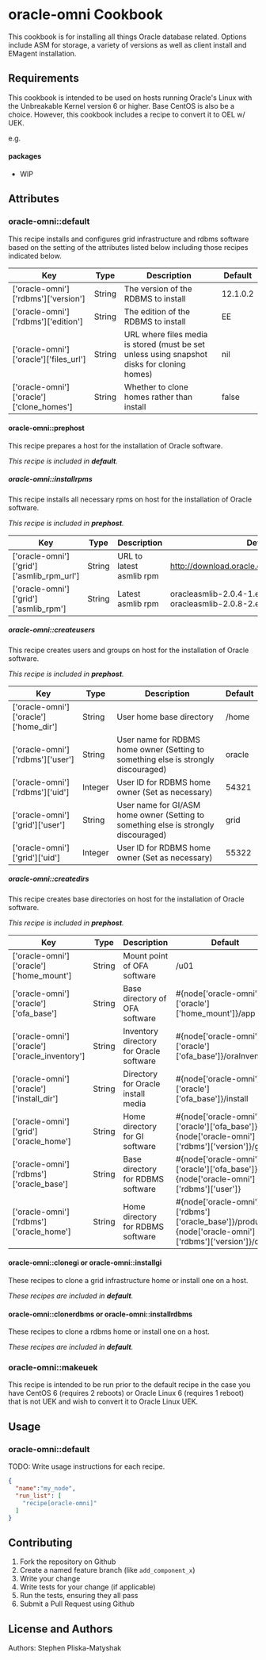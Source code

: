 oracle-omni Cookbook
====================
This cookbook is for installing all things Oracle database related. Options include ASM for storage, a variety of versions as well as client install and EMagent installation.

Requirements
------------
This cookbook is intended to be used on hosts running Oracle's Linux with the Unbreakable Kernel version 6 or higher.  Base CentOS is also be a choice. However, this cookbook includes a recipe to convert it to OEL w/ UEK.

e.g.
#### packages
- WIP

Attributes
----------
### oracle-omni::default
This recipe installs and configures grid infrastructure and rdbms software based on the setting of the attributes listed below including those recipes indicated below.

| Key | Type | Description | Default |
|---|---|---|---|
| ['oracle-omni']['rdbms']['version'] | String | The version of the RDBMS to install | 12.1.0.2 |
| ['oracle-omni']['rdbms']['edition'] | String | The edition of the RDBMS to install | EE |
| ['oracle-omni']['oracle']['files_url'] | String | URL where files media is stored (must be set unless using snapshot disks for cloning homes) | nil |
| ['oracle-omni']['oracle']['clone_homes'] | String | Whether to clone homes rather than install | false |

#### oracle-omni::prephost
This recipe prepares a host for the installation of Oracle software.

_This recipe is included in **default**._

##### oracle-omni::installrpms
This recipe installs all necessary rpms on host for the installation of Oracle software.

_This recipe is included in **prephost**._

| Key | Type | Description | Default |
|---|---|---|---|
| ['oracle-omni']['grid']['asmlib_rpm_url'] | String | URL to latest asmlib rpm | http://download.oracle.com/otn_software/asmlib |
| ['oracle-omni']['grid']['asmlib_rpm'] | String | Latest asmlib rpm | oracleasmlib-2.0.4-1.el6.x86_64.rpm or oracleasmlib-2.0.8-2.el7.x86_64.rpm |

##### oracle-omni::createusers
This recipe creates users and groups on host for the installation of Oracle software.

_This recipe is included in **prephost**._

| Key | Type | Description | Default |
|---|---|---|---|
| ['oracle-omni']['oracle']['home_dir'] | String | User home base directory | /home |
| ['oracle-omni']['rdbms']['user'] | String | User name for RDBMS home owner (Setting to something else is strongly discouraged) | oracle |
| ['oracle-omni']['rdbms']['uid'] | Integer | User ID for RDBMS home owner (Set as necessary) | 54321 |
| ['oracle-omni']['grid']['user'] | String | User name for GI/ASM home owner (Setting to something else is strongly discouraged) | grid |
| ['oracle-omni']['grid']['uid'] | Integer | User ID for RDBMS home owner (Set as necessary) | 55322 |

##### oracle-omni::createdirs
This recipe creates base directories on host for the installation of Oracle software.

_This recipe is included in **prephost**._

| Key | Type | Description | Default |
|---|---|---|---|
| ['oracle-omni']['oracle']['home_mount'] | String | Mount point of OFA software | /u01 |
| ['oracle-omni']['oracle']['ofa_base'] | String | Base directory of OFA software | #{node['oracle-omni']['oracle']['home_mount']}/app |
| ['oracle-omni']['oracle']['oracle_inventory'] | String | Inventory directory for Oracle software | #{node['oracle-omni']['oracle']['ofa_base']}/oraInventory |
| ['oracle-omni']['oracle']['install_dir'] | String | Directory for Oracle install media | #{node['oracle-omni']['oracle']['ofa_base']}/install |
| ['oracle-omni']['grid']['oracle_home'] | String | Home directory for GI software | #{node['oracle-omni']['oracle']['ofa_base']}/#{node['oracle-omni']['rdbms']['version']}/grid |
| ['oracle-omni']['rdbms']['oracle_base'] | String | Base directory for RDBMS software | #{node['oracle-omni']['oracle']['ofa_base']}/#{node['oracle-omni']['rdbms']['user']} |
| ['oracle-omni']['rdbms']['oracle_home'] | String | Home directory for RDBMS software | #{node['oracle-omni']['rdbms']['oracle_base']}/product/#{node['oracle-omni']['rdbms']['version']}/db<lowercase edition>_1 |

#### oracle-omni::clonegi or oracle-omni::installgi
These recipes to clone a grid infrastructure home or install one on a host.

_These recipes are included in **default**._

#### oracle-omni::clonerdbms or oracle-omni::installrdbms
These recipes to clone a rdbms home or install one on a host.

_These recipes are included in **default**._

### oracle-omni::makeuek
This recipe is intended to be run prior to the default recipe in the case you have CentOS 6 (requires 2 reboots) or Oracle Linux 6 (requires 1 reboot) that is not UEK and wish to convert it to Oracle Linux UEK.

Usage
-----
### oracle-omni::default
TODO: Write usage instructions for each recipe.

```json
{
  "name":"my_node",
  "run_list": [
    "recipe[oracle-omni]"
  ]
}
```

Contributing
------------
1. Fork the repository on Github
2. Create a named feature branch (like `add_component_x`)
3. Write your change
4. Write tests for your change (if applicable)
5. Run the tests, ensuring they all pass
6. Submit a Pull Request using Github

License and Authors
-------------------
Authors: Stephen Pliska-Matyshak
